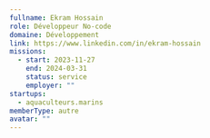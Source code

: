 ```yaml
---
fullname: Ekram Hossain
role: Développeur No-code
domaine: Développement
link: https://www.linkedin.com/in/ekram-hossain
missions:
  - start: 2023-11-27
    end: 2024-03-31
    status: service
    employer: ""
startups:
  - aquaculteurs.marins
memberType: autre
avatar: ""
---
```

